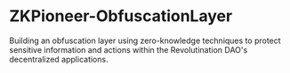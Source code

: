 # ZKPioneer-ObfuscationLayer
Building an obfuscation layer using zero-knowledge techniques to protect sensitive information and actions within the Revolutination DAO's decentralized applications.
